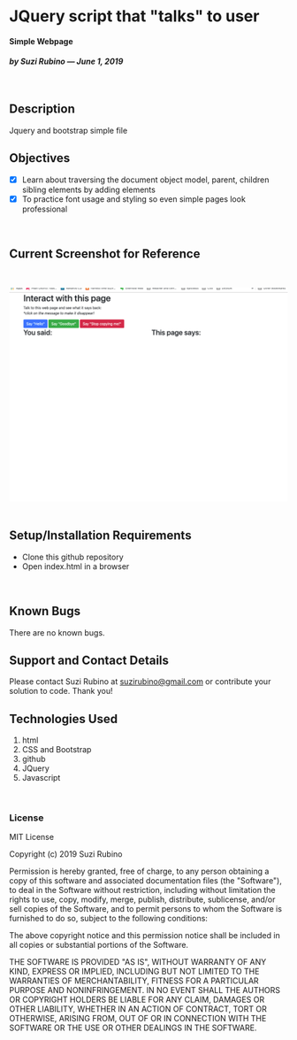 # JQuery script that "talks" to user
#### Simple Webpage
#### _**by Suzi Rubino — June 1, 2019**_
<br>

## Description
Jquery and bootstrap simple file
<br>

## Objectives
- [x] Learn about traversing the document object model, parent, children sibling elements by adding elements
- [x] To practice font usage and styling so even simple pages look professional
<br>

## Current Screenshot for Reference
<br>

![alt text](https://raw.githubusercontent.com/rerun1/domTraverse/master/img/screenShot6-1-19.png)
<br>
<br>

## Setup/Installation Requirements
* Clone this github repository
* Open index.html in a browser
<br>

## Known Bugs
 There are no known bugs.
 <br>

## Support and Contact Details
Please contact Suzi Rubino at suzirubino@gmail.com or contribute your solution to code. Thank you!
<br>

## Technologies Used
1. html
2. CSS and Bootstrap
3. github
4. JQuery
5. Javascript
<br>

### License
MIT License

Copyright (c) 2019 Suzi Rubino

Permission is hereby granted, free of charge, to any person obtaining a copy
of this software and associated documentation files (the "Software"), to deal
in the Software without restriction, including without limitation the rights
to use, copy, modify, merge, publish, distribute, sublicense, and/or sell
copies of the Software, and to permit persons to whom the Software is
furnished to do so, subject to the following conditions:

The above copyright notice and this permission notice shall be included in all
copies or substantial portions of the Software.

THE SOFTWARE IS PROVIDED "AS IS", WITHOUT WARRANTY OF ANY KIND, EXPRESS OR
IMPLIED, INCLUDING BUT NOT LIMITED TO THE WARRANTIES OF MERCHANTABILITY,
FITNESS FOR A PARTICULAR PURPOSE AND NONINFRINGEMENT. IN NO EVENT SHALL THE
AUTHORS OR COPYRIGHT HOLDERS BE LIABLE FOR ANY CLAIM, DAMAGES OR OTHER
LIABILITY, WHETHER IN AN ACTION OF CONTRACT, TORT OR OTHERWISE, ARISING FROM,
OUT OF OR IN CONNECTION WITH THE SOFTWARE OR THE USE OR OTHER DEALINGS IN THE
SOFTWARE.
